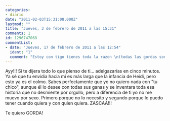 ```yaml
---
categories:
- diario
date: "2011-02-03T15:31:08.000Z"
lastmod: ""
title: "Jueves, 3 de febrero de 2011 a las 15:31"
comments: 1
id: 1296747068
commentList:
- date: "Jueves, 17 de febrero de 2011 a las 12:54"
  ident: "1"
  comment: "Estoy con tigo tienes toda la razon \n(todas las gordas son iguales)"
---
```


Ayy!!! Si te dijera todo lo que pienso de ti... adelgazarías en cinco minutos. Ya sé que tu envidia hacia mí es más larga que la infancia de Heidi, pero esto ya es el colmo. Sabes perfectamente que yo no quiero nada con "tu chico", aunque él lo desee con todas sus ganas y se inventara toda esa historia que no desmiente por orgullo, pero a diferencia de ti yo no me muevo por sexo. Primero porque no lo necesito y segundo porque lo puedo tener cuando quiera y con quien quiera. ZASCAA!!!  
  
Te quiero GORDA!